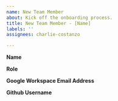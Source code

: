 ```yaml
---
name: New Team Member
about: Kick off the onboarding process.
title: New Team Member - [Name]
labels: ''
assignees: charlie-costanzo

---
```


**Name**

**Role**

**Google Workspace Email Address**

**Github Username**
